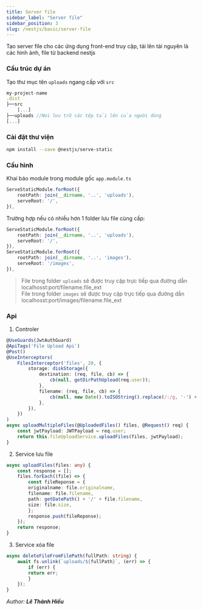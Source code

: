 ```yaml
---
title: Server file
sidebar_label: "Server file"
sidebar_position: 3
slug: /nestjs/basic/server-file
---
```


Tạo server file cho các ứng dụng front-end truy cập, tải lên tài nguyên là các hình ảnh, file từ backend nestjs

### Cấu trúc dự án

Tạo thư mục tên `uploads` ngang cấp với `src`

```ts
my-project-name
.dist
├──src
    [...]
├──uploads //Nơi lưu trữ các tệp tải lên của người dùng
[...]
```

### Cài đặt thư viện

```bash
npm install --save @nestjs/serve-static
```

### Cấu hình

Khai báo module trong module gốc `app.module.ts`

```ts
ServeStaticModule.forRoot({
    rootPath: join(__dirname, '..', 'uploads'),
    serveRoot: '/',
}),
```

Trường hợp nếu có nhiều hơn 1 folder lưu file cùng cấp:

```ts
ServeStaticModule.forRoot({
    rootPath: join(__dirname, '..', 'uploads'),
    serveRoot: '/',
}),
ServeStaticModule.forRoot({
    rootPath: join(__dirname, '..', 'images'),
    serveRoot: '/images',
}),
```

> File trong folder `uploads` sẽ được truy cập trực tiếp qua đường dẫn localhosst:port/filename.file_ext  
> File trong folder `images` sẽ được truy cập trực tiếp qua đường dẫn localhosst:port/images/filename.file_ext

### Api

1. Controler

```ts
@UseGuards(JwtAuthGuard)
@ApiTags('File Upload Api')
@Post()
@UseInterceptors(
    FilesInterceptor('files', 20, {
        storage: diskStorage({
            destination: (req, file, cb) => {
                cb(null, getDirPathUpload(req.user));
            },
            filename: (req, file, cb) => {
                cb(null, new Date().toISOString().replace(/:/g, '-') + '-' + file.originalname);
            },
        }),
    })
)
async uploadMultipleFiles(@UploadedFiles() files, @Request() req) {
    const jwtPayload: JWTPayload = req.user;
    return this.fileUploadService.uploadFiles(files, jwtPayload);
}
```

2. Service lưu file

```ts
async uploadFiles(files: any) {
    const response = [];
    files.forEach((file) => {
        const fileReponse = {
        originalname: file.originalname,
        filename: file.filename,
        path: getDatePath() + '/' + file.filename,
        size: file.size,
        };
        response.push(fileReponse);
    });
    return response;
}
```

3. Service xóa file

```ts
async deleteFileFromFilePath(fullPath: string) {
    await fs.unlink(`uploads/${fullPath}`, (err) => {
        if (err) {
        return err;
        }
    });
}
```

<div class="text-right">

_Author: **Lê Thành Hiếu**_

</div>
